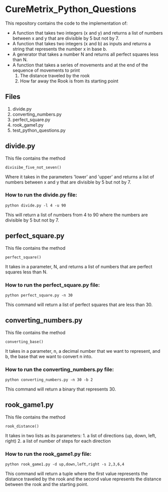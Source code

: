 # CureMetrix_Python_Questions

This repository contains the code to the implementation of:
- A function that takes two integers (x and y) and returns a list of numbers
 between x and y that are divisible by 5 but not by 7.
- A function that takes two integers (x and b) as inputs and returns a string
 that represents the number x in base b.
- A generator that takes a number N and returns all perfect squares less
than N.
- A function that takes a series of movements and at the
end of the sequence of movements to print
    1. The distance traveled by the rook
    2. How far away the Rook is from its starting point

## Files
1. divide.py
2. converting_numbers.py
3. perfect_square.py
4. rook_game1.py
5. test_python_questions.py

## divide.py
This file contains the method

    divisibe_five_not_seven()

Where it takes in the parameters 'lower' and 'upper' and returns a list of
 numbers between x and y that are divisible by 5 but not by 7.

### How to run the divide.py file:  

    python divide.py -l 4 -u 90

This will return a list of numbers from 4 to 90 where the numbers are
divisible by 5 but not by 7.

## perfect_square.py
This file contains the method

    perfect_square()

It takes in a parameter, N, and returns a list of numbers that are perfect squares less than N.

### How to run the perfect_square.py file:  

    python perfect_square.py -n 30

This command will return a list of perfect squares that are less than 30.

## converting_numbers.py
This file contains the method

    converting_base()

It takes in a parameter, n, a decimal number that we want to represent,
and b, the base that we want to convert n into.  

### How to run the converting_numbers.py file:  

    python converting_numbers.py -n 30 -b 2

This command will return a binary that represents 30.

## rook_game1.py
This file contains the method

    rook_distance()

It takes in two lists as its parameters:
    1. a list of directions (up, down, left, right)
    2. a list of number of steps for each direction

### How to run the rook_game1.py file:  

    python rook_game1.py -d up,down,left,right -s 2,3,6,4

This command will return a tuple where the first value represents the distance
traveled by the rook and the second value represents the distance between
the rook and the starting point.
